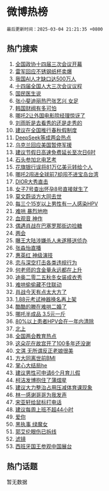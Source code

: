# 微博热榜

`最后更新时间：2025-03-04 21:21:35 +0800`

## 热门搜索

1. [全国政协十四届三次会议开幕](https://m.weibo.cn/search?containerid=100103type%3D1%26t%3D10%26q%3D%23%E5%85%A8%E5%9B%BD%E6%94%BF%E5%8D%8F%E5%8D%81%E5%9B%9B%E5%B1%8A%E4%B8%89%E6%AC%A1%E4%BC%9A%E8%AE%AE%E5%BC%80%E5%B9%95%23&stream_entry_id=51&isnewpage=1&extparam=seat%3D1%26pos%3D0%26c_type%3D51%26cate%3D10103%26filter_type%3Drealtimehot%26dgr%3D0%26q%3D%2523%25E5%2585%25A8%25E5%259B%25BD%25E6%2594%25BF%25E5%258D%258F%25E5%258D%2581%25E5%259B%259B%25E5%25B1%258A%25E4%25B8%2589%25E6%25AC%25A1%25E4%25BC%259A%25E8%25AE%25AE%25E5%25BC%2580%25E5%25B9%2595%2523%26stream_entry_id%3D51%26display_time%3D1741094494%26pre_seqid%3D17410944942470365785601)
1. [雷军回应不锈钢纸杯卖爆](https://m.weibo.cn/search?containerid=100103type%3D1%26t%3D10%26q%3D%23%E9%9B%B7%E5%86%9B%E5%9B%9E%E5%BA%94%E4%B8%8D%E9%94%88%E9%92%A2%E7%BA%B8%E6%9D%AF%E5%8D%96%E7%88%86%23&stream_entry_id=31&isnewpage=1&extparam=seat%3D1%26c_type%3D31%26lcate%3D5001%26cate%3D5001%26q%3D%2523%25E9%259B%25B7%25E5%2586%259B%25E5%259B%259E%25E5%25BA%2594%25E4%25B8%258D%25E9%2594%2588%25E9%2592%25A2%25E7%25BA%25B8%25E6%259D%25AF%25E5%258D%2596%25E7%2588%2586%2523%26stream_entry_id%3D31%26dgr%3D0%26realpos%3D1%26pos%3D0%26flag%3D1%26filter_type%3Drealtimehot%26band_rank%3D1%26display_time%3D1741094494%26pre_seqid%3D17410944942470365785601)
1. [我国AI人才缺口达500万人](https://m.weibo.cn/search?containerid=100103type%3D1%26t%3D10%26q%3D%23%E6%88%91%E5%9B%BDAI%E4%BA%BA%E6%89%8D%E7%BC%BA%E5%8F%A3%E8%BE%BE500%E4%B8%87%E4%BA%BA%23&stream_entry_id=31&isnewpage=1&extparam=seat%3D1%26c_type%3D31%26lcate%3D5001%26cate%3D5001%26q%3D%2523%25E6%2588%2591%25E5%259B%25BDAI%25E4%25BA%25BA%25E6%2589%258D%25E7%25BC%25BA%25E5%258F%25A3%25E8%25BE%25BE500%25E4%25B8%2587%25E4%25BA%25BA%2523%26stream_entry_id%3D31%26dgr%3D0%26realpos%3D2%26pos%3D1%26flag%3D0%26filter_type%3Drealtimehot%26band_rank%3D2%26display_time%3D1741094494%26pre_seqid%3D17410944942470365785601)
1. [十四届全国人大三次会议议程](https://m.weibo.cn/search?containerid=100103type%3D1%26t%3D10%26q%3D%23%E5%8D%81%E5%9B%9B%E5%B1%8A%E5%85%A8%E5%9B%BD%E4%BA%BA%E5%A4%A7%E4%B8%89%E6%AC%A1%E4%BC%9A%E8%AE%AE%E8%AE%AE%E7%A8%8B%23&stream_entry_id=31&isnewpage=1&extparam=seat%3D1%26c_type%3D31%26lcate%3D5001%26cate%3D5001%26q%3D%2523%25E5%258D%2581%25E5%259B%259B%25E5%25B1%258A%25E5%2585%25A8%25E5%259B%25BD%25E4%25BA%25BA%25E5%25A4%25A7%25E4%25B8%2589%25E6%25AC%25A1%25E4%25BC%259A%25E8%25AE%25AE%25E8%25AE%25AE%25E7%25A8%258B%2523%26stream_entry_id%3D31%26dgr%3D0%26realpos%3D3%26pos%3D2%26flag%3D0%26filter_type%3Drealtimehot%26band_rank%3D3%26display_time%3D1741094494%26pre_seqid%3D17410944942470365785601)
1. [国民医生说](https://m.weibo.cn/search?containerid=100103type%3D1%26t%3D10%26q%3D%23%E5%9B%BD%E6%B0%91%E5%8C%BB%E7%94%9F%E8%AF%B4%23&stream_entry_id=31&isnewpage=1&extparam=seat%3D1%26c_type%3D31%26lcate%3D5001%26is_ad_pos%3D1%26q%3D%2523%25E5%259B%25BD%25E6%25B0%2591%25E5%258C%25BB%25E7%2594%259F%25E8%25AF%25B4%2523%26stream_entry_id%3D31%26pos%3D3%26adid%3D278027%26dgr%3D0%26topic_ad%3D1%26cate%3D5001%26filter_type%3Drealtimehot%26band_rank%3D4%26display_time%3D1741094494%26pre_seqid%3D17410944942470365785601)
1. [张小斐迪丽热巴张艺兴 女足](https://m.weibo.cn/search?containerid=100103type%3D1%26t%3D10%26q%3D%E5%BC%A0%E5%B0%8F%E6%96%90%E8%BF%AA%E4%B8%BD%E7%83%AD%E5%B7%B4%E5%BC%A0%E8%89%BA%E5%85%B4+%E5%A5%B3%E8%B6%B3&stream_entry_id=31&isnewpage=1&extparam=seat%3D1%26c_type%3D31%26lcate%3D5001%26cate%3D5001%26q%3D%25E5%25BC%25A0%25E5%25B0%258F%25E6%2596%2590%25E8%25BF%25AA%25E4%25B8%25BD%25E7%2583%25AD%25E5%25B7%25B4%25E5%25BC%25A0%25E8%2589%25BA%25E5%2585%25B4%2520%25E5%25A5%25B3%25E8%25B6%25B3%26stream_entry_id%3D31%26dgr%3D0%26realpos%3D4%26pos%3D4%26flag%3D1%26filter_type%3Drealtimehot%26band_rank%3D4%26display_time%3D1741094494%26pre_seqid%3D17410944942470365785601)
1. [韩国财阀有多可怕](https://m.weibo.cn/search?containerid=100103type%3D1%26t%3D10%26q%3D%23%E9%9F%A9%E5%9B%BD%E8%B4%A2%E9%98%80%E6%9C%89%E5%A4%9A%E5%8F%AF%E6%80%95%23&stream_entry_id=31&isnewpage=1&extparam=seat%3D1%26c_type%3D31%26lcate%3D5001%26cate%3D5001%26q%3D%2523%25E9%259F%25A9%25E5%259B%25BD%25E8%25B4%25A2%25E9%2598%2580%25E6%259C%2589%25E5%25A4%259A%25E5%258F%25AF%25E6%2580%2595%2523%26stream_entry_id%3D31%26dgr%3D0%26realpos%3D5%26pos%3D5%26flag%3D2%26filter_type%3Drealtimehot%26band_rank%3D5%26display_time%3D1741094494%26pre_seqid%3D17410944942470365785601)
1. [哪吒2让外国电影院经理惊讶了](https://m.weibo.cn/search?containerid=100103type%3D1%26t%3D10%26q%3D%23%E5%93%AA%E5%90%922%E8%AE%A9%E5%A4%96%E5%9B%BD%E7%94%B5%E5%BD%B1%E9%99%A2%E7%BB%8F%E7%90%86%E6%83%8A%E8%AE%B6%E4%BA%86%23&stream_entry_id=31&isnewpage=1&extparam=seat%3D1%26c_type%3D31%26lcate%3D5001%26cate%3D5001%26q%3D%2523%25E5%2593%25AA%25E5%2590%25922%25E8%25AE%25A9%25E5%25A4%2596%25E5%259B%25BD%25E7%2594%25B5%25E5%25BD%25B1%25E9%2599%25A2%25E7%25BB%258F%25E7%2590%2586%25E6%2583%258A%25E8%25AE%25B6%25E4%25BA%2586%2523%26stream_entry_id%3D31%26dgr%3D0%26realpos%3D6%26pos%3D6%26flag%3D1%26filter_type%3Drealtimehot%26band_rank%3D6%26display_time%3D1741094494%26pre_seqid%3D17410944942470365785601)
1. [刘雨昕是去看秀的还是走秀的](https://m.weibo.cn/search?containerid=100103type%3D1%26t%3D10%26q%3D%23%E5%88%98%E9%9B%A8%E6%98%95%E6%98%AF%E5%8E%BB%E7%9C%8B%E7%A7%80%E7%9A%84%E8%BF%98%E6%98%AF%E8%B5%B0%E7%A7%80%E7%9A%84%23&stream_entry_id=31&isnewpage=1&extparam=seat%3D1%26c_type%3D31%26lcate%3D5001%26cate%3D5001%26q%3D%2523%25E5%2588%2598%25E9%259B%25A8%25E6%2598%2595%25E6%2598%25AF%25E5%258E%25BB%25E7%259C%258B%25E7%25A7%2580%25E7%259A%2584%25E8%25BF%2598%25E6%2598%25AF%25E8%25B5%25B0%25E7%25A7%2580%25E7%259A%2584%2523%26stream_entry_id%3D31%26dgr%3D0%26adid%3D278129%26pos%3D7%26is_ad_pos%3D1%26filter_type%3Drealtimehot%26band_rank%3D7%26display_time%3D1741094494%26pre_seqid%3D17410944942470365785601)
1. [建议在全国推行春秋假制度](https://m.weibo.cn/search?containerid=100103type%3D1%26t%3D10%26q%3D%23%E5%BB%BA%E8%AE%AE%E5%9C%A8%E5%85%A8%E5%9B%BD%E6%8E%A8%E8%A1%8C%E6%98%A5%E7%A7%8B%E5%81%87%E5%88%B6%E5%BA%A6%23&stream_entry_id=31&isnewpage=1&extparam=seat%3D1%26c_type%3D31%26lcate%3D5001%26cate%3D5001%26q%3D%2523%25E5%25BB%25BA%25E8%25AE%25AE%25E5%259C%25A8%25E5%2585%25A8%25E5%259B%25BD%25E6%258E%25A8%25E8%25A1%258C%25E6%2598%25A5%25E7%25A7%258B%25E5%2581%2587%25E5%2588%25B6%25E5%25BA%25A6%2523%26stream_entry_id%3D31%26dgr%3D0%26realpos%3D7%26pos%3D8%26flag%3D0%26filter_type%3Drealtimehot%26band_rank%3D7%26display_time%3D1741094494%26pre_seqid%3D17410944942470365785601)
1. [DeepSeek等成两会热点](https://m.weibo.cn/search?containerid=100103type%3D1%26t%3D10%26q%3D%23DeepSeek%E7%AD%89%E6%88%90%E4%B8%A4%E4%BC%9A%E7%83%AD%E7%82%B9%23&stream_entry_id=31&isnewpage=1&extparam=seat%3D1%26c_type%3D31%26lcate%3D5001%26cate%3D5001%26q%3D%2523DeepSeek%25E7%25AD%2589%25E6%2588%2590%25E4%25B8%25A4%25E4%25BC%259A%25E7%2583%25AD%25E7%2582%25B9%2523%26stream_entry_id%3D31%26dgr%3D0%26realpos%3D8%26pos%3D9%26flag%3D0%26filter_type%3Drealtimehot%26band_rank%3D8%26display_time%3D1741094494%26pre_seqid%3D17410944942470365785601)
1. [乌克兰回应美国暂停军援](https://m.weibo.cn/search?containerid=100103type%3D1%26t%3D10%26q%3D%23%E4%B9%8C%E5%85%8B%E5%85%B0%E5%9B%9E%E5%BA%94%E7%BE%8E%E5%9B%BD%E6%9A%82%E5%81%9C%E5%86%9B%E6%8F%B4%23&stream_entry_id=31&isnewpage=1&extparam=seat%3D1%26c_type%3D31%26lcate%3D5001%26cate%3D5001%26q%3D%2523%25E4%25B9%258C%25E5%2585%258B%25E5%2585%25B0%25E5%259B%259E%25E5%25BA%2594%25E7%25BE%258E%25E5%259B%25BD%25E6%259A%2582%25E5%2581%259C%25E5%2586%259B%25E6%258F%25B4%2523%26stream_entry_id%3D31%26dgr%3D0%26realpos%3D9%26pos%3D10%26flag%3D0%26filter_type%3Drealtimehot%26band_rank%3D9%26display_time%3D1741094494%26pre_seqid%3D17410944942470365785601)
1. [建议节假日高速免费延长至次日6时](https://m.weibo.cn/search?containerid=100103type%3D1%26t%3D10%26q%3D%23%E5%BB%BA%E8%AE%AE%E8%8A%82%E5%81%87%E6%97%A5%E9%AB%98%E9%80%9F%E5%85%8D%E8%B4%B9%E5%BB%B6%E9%95%BF%E8%87%B3%E6%AC%A1%E6%97%A56%E6%97%B6%23&stream_entry_id=31&isnewpage=1&extparam=seat%3D1%26c_type%3D31%26lcate%3D5001%26cate%3D5001%26q%3D%2523%25E5%25BB%25BA%25E8%25AE%25AE%25E8%258A%2582%25E5%2581%2587%25E6%2597%25A5%25E9%25AB%2598%25E9%2580%259F%25E5%2585%258D%25E8%25B4%25B9%25E5%25BB%25B6%25E9%2595%25BF%25E8%2587%25B3%25E6%25AC%25A1%25E6%2597%25A56%25E6%2597%25B6%2523%26stream_entry_id%3D31%26dgr%3D0%26realpos%3D10%26pos%3D11%26flag%3D1%26filter_type%3Drealtimehot%26band_rank%3D10%26display_time%3D1741094494%26pre_seqid%3D17410944942470365785601)
1. [石头参加北电艺考](https://m.weibo.cn/search?containerid=100103type%3D1%26t%3D10%26q%3D%23%E7%9F%B3%E5%A4%B4%E5%8F%82%E5%8A%A0%E5%8C%97%E7%94%B5%E8%89%BA%E8%80%83%23&stream_entry_id=31&isnewpage=1&extparam=seat%3D1%26c_type%3D31%26lcate%3D5001%26cate%3D5001%26q%3D%2523%25E7%259F%25B3%25E5%25A4%25B4%25E5%258F%2582%25E5%258A%25A0%25E5%258C%2597%25E7%2594%25B5%25E8%2589%25BA%25E8%2580%2583%2523%26stream_entry_id%3D31%26dgr%3D0%26realpos%3D11%26pos%3D12%26flag%3D1%26filter_type%3Drealtimehot%26band_rank%3D11%26display_time%3D1741094494%26pre_seqid%3D17410944942470365785601)
1. [花旗银行误将81万亿美元转给个人](https://m.weibo.cn/search?containerid=100103type%3D1%26t%3D10%26q%3D%23%E8%8A%B1%E6%97%97%E9%93%B6%E8%A1%8C%E8%AF%AF%E5%B0%8681%E4%B8%87%E4%BA%BF%E7%BE%8E%E5%85%83%E8%BD%AC%E7%BB%99%E4%B8%AA%E4%BA%BA%23&stream_entry_id=31&isnewpage=1&extparam=seat%3D1%26c_type%3D31%26lcate%3D5001%26cate%3D5001%26q%3D%2523%25E8%258A%25B1%25E6%2597%2597%25E9%2593%25B6%25E8%25A1%258C%25E8%25AF%25AF%25E5%25B0%258681%25E4%25B8%2587%25E4%25BA%25BF%25E7%25BE%258E%25E5%2585%2583%25E8%25BD%25AC%25E7%25BB%2599%25E4%25B8%25AA%25E4%25BA%25BA%2523%26stream_entry_id%3D31%26dgr%3D0%26realpos%3D12%26pos%3D13%26flag%3D1%26filter_type%3Drealtimehot%26band_rank%3D12%26display_time%3D1741094494%26pre_seqid%3D17410944942470365785601)
1. [哪吒2闯进全球前7却闯不进宝岛台湾](https://m.weibo.cn/search?containerid=100103type%3D1%26t%3D10%26q%3D%23%E5%93%AA%E5%90%922%E9%97%AF%E8%BF%9B%E5%85%A8%E7%90%83%E5%89%8D7%E5%8D%B4%E9%97%AF%E4%B8%8D%E8%BF%9B%E5%AE%9D%E5%B2%9B%E5%8F%B0%E6%B9%BE%23&stream_entry_id=31&isnewpage=1&extparam=seat%3D1%26c_type%3D31%26lcate%3D5001%26cate%3D5001%26q%3D%2523%25E5%2593%25AA%25E5%2590%25922%25E9%2597%25AF%25E8%25BF%259B%25E5%2585%25A8%25E7%2590%2583%25E5%2589%258D7%25E5%258D%25B4%25E9%2597%25AF%25E4%25B8%258D%25E8%25BF%259B%25E5%25AE%259D%25E5%25B2%259B%25E5%258F%25B0%25E6%25B9%25BE%2523%26stream_entry_id%3D31%26dgr%3D0%26realpos%3D13%26pos%3D14%26flag%3D0%26filter_type%3Drealtimehot%26band_rank%3D13%26display_time%3D1741094494%26pre_seqid%3D17410944942470365785601)
1. [DIOR大秀直击](https://m.weibo.cn/search?containerid=100103type%3D1%26t%3D10%26q%3D%23DIOR%E5%A4%A7%E7%A7%80%E7%9B%B4%E5%87%BB%23&stream_entry_id=31&isnewpage=1&extparam=seat%3D1%26c_type%3D31%26lcate%3D5001%26cate%3D5001%26q%3D%2523DIOR%25E5%25A4%25A7%25E7%25A7%2580%25E7%259B%25B4%25E5%2587%25BB%2523%26stream_entry_id%3D31%26pos%3D15%26adid%3D277856%26realpos%3D14%26dgr%3D0%26filter_type%3Drealtimehot%26flag%3D1%26band_rank%3D14%26display_time%3D1741094494%26pre_seqid%3D17410944942470365785601)
1. [女子7号查出怀孕8号直接就生了](https://m.weibo.cn/search?containerid=100103type%3D1%26t%3D10%26q%3D%23%E5%A5%B3%E5%AD%907%E5%8F%B7%E6%9F%A5%E5%87%BA%E6%80%80%E5%AD%958%E5%8F%B7%E7%9B%B4%E6%8E%A5%E5%B0%B1%E7%94%9F%E4%BA%86%23&stream_entry_id=31&isnewpage=1&extparam=seat%3D1%26c_type%3D31%26lcate%3D5001%26cate%3D5001%26q%3D%2523%25E5%25A5%25B3%25E5%25AD%25907%25E5%258F%25B7%25E6%259F%25A5%25E5%2587%25BA%25E6%2580%2580%25E5%25AD%25958%25E5%258F%25B7%25E7%259B%25B4%25E6%258E%25A5%25E5%25B0%25B1%25E7%2594%259F%25E4%25BA%2586%2523%26stream_entry_id%3D31%26dgr%3D0%26realpos%3D15%26pos%3D16%26flag%3D0%26filter_type%3Drealtimehot%26band_rank%3D15%26display_time%3D1741094494%26pre_seqid%3D17410944942470365785601)
1. [莫文蔚谈方大同去世](https://m.weibo.cn/search?containerid=100103type%3D1%26t%3D10%26q%3D%23%E8%8E%AB%E6%96%87%E8%94%9A%E8%B0%88%E6%96%B9%E5%A4%A7%E5%90%8C%E5%8E%BB%E4%B8%96%23&stream_entry_id=31&isnewpage=1&extparam=seat%3D1%26c_type%3D31%26lcate%3D5001%26cate%3D5001%26q%3D%2523%25E8%258E%25AB%25E6%2596%2587%25E8%2594%259A%25E8%25B0%2588%25E6%2596%25B9%25E5%25A4%25A7%25E5%2590%258C%25E5%258E%25BB%25E4%25B8%2596%2523%26stream_entry_id%3D31%26dgr%3D0%26realpos%3D16%26pos%3D17%26flag%3D1%26filter_type%3Drealtimehot%26band_rank%3D16%26display_time%3D1741094494%26pre_seqid%3D17410944942470365785601)
1. [每三个15岁以上男性有一人感染HPV](https://m.weibo.cn/search?containerid=100103type%3D1%26t%3D10%26q%3D%23%E6%AF%8F%E4%B8%89%E4%B8%AA15%E5%B2%81%E4%BB%A5%E4%B8%8A%E7%94%B7%E6%80%A7%E6%9C%89%E4%B8%80%E4%BA%BA%E6%84%9F%E6%9F%93HPV%23&stream_entry_id=31&isnewpage=1&extparam=seat%3D1%26c_type%3D31%26lcate%3D5001%26cate%3D5001%26q%3D%2523%25E6%25AF%258F%25E4%25B8%2589%25E4%25B8%25AA15%25E5%25B2%2581%25E4%25BB%25A5%25E4%25B8%258A%25E7%2594%25B7%25E6%2580%25A7%25E6%259C%2589%25E4%25B8%2580%25E4%25BA%25BA%25E6%2584%259F%25E6%259F%2593HPV%2523%26stream_entry_id%3D31%26dgr%3D0%26realpos%3D17%26pos%3D18%26flag%3D0%26filter_type%3Drealtimehot%26band_rank%3D17%26display_time%3D1741094494%26pre_seqid%3D17410944942470365785601)
1. [难哄 暴烈地吻](https://m.weibo.cn/search?containerid=100103type%3D1%26t%3D10%26q%3D%E9%9A%BE%E5%93%84+%E6%9A%B4%E7%83%88%E5%9C%B0%E5%90%BB&stream_entry_id=31&isnewpage=1&extparam=seat%3D1%26c_type%3D31%26lcate%3D5001%26cate%3D5001%26q%3D%25E9%259A%25BE%25E5%2593%2584%2520%25E6%259A%25B4%25E7%2583%2588%25E5%259C%25B0%25E5%2590%25BB%26stream_entry_id%3D31%26dgr%3D0%26realpos%3D18%26pos%3D19%26flag%3D2%26filter_type%3Drealtimehot%26band_rank%3D18%26display_time%3D1741094494%26pre_seqid%3D17410944942470365785601)
1. [血观音 神作](https://m.weibo.cn/search?containerid=100103type%3D1%26t%3D10%26q%3D%E8%A1%80%E8%A7%82%E9%9F%B3+%E7%A5%9E%E4%BD%9C&stream_entry_id=31&isnewpage=1&extparam=seat%3D1%26c_type%3D31%26lcate%3D5001%26cate%3D5001%26q%3D%25E8%25A1%2580%25E8%25A7%2582%25E9%259F%25B3%2520%25E7%25A5%259E%25E4%25BD%259C%26stream_entry_id%3D31%26dgr%3D0%26realpos%3D19%26pos%3D20%26flag%3D0%26filter_type%3Drealtimehot%26band_rank%3D19%26display_time%3D1741094494%26pre_seqid%3D17410944942470365785601)
1. [偶遇肖战在巴塞罗那街边捡糖](https://m.weibo.cn/search?containerid=100103type%3D1%26t%3D10%26q%3D%23%E5%81%B6%E9%81%87%E8%82%96%E6%88%98%E5%9C%A8%E5%B7%B4%E5%A1%9E%E7%BD%97%E9%82%A3%E8%A1%97%E8%BE%B9%E6%8D%A1%E7%B3%96%23&stream_entry_id=31&isnewpage=1&extparam=seat%3D1%26c_type%3D31%26lcate%3D5001%26cate%3D5001%26q%3D%2523%25E5%2581%25B6%25E9%2581%2587%25E8%2582%2596%25E6%2588%2598%25E5%259C%25A8%25E5%25B7%25B4%25E5%25A1%259E%25E7%25BD%2597%25E9%2582%25A3%25E8%25A1%2597%25E8%25BE%25B9%25E6%258D%25A1%25E7%25B3%2596%2523%26stream_entry_id%3D31%26dgr%3D0%26realpos%3D20%26pos%3D21%26flag%3D1%26filter_type%3Drealtimehot%26band_rank%3D20%26display_time%3D1741094494%26pre_seqid%3D17410944942470365785601)
1. [两会](https://m.weibo.cn/search?containerid=100103type%3D1%26t%3D10%26q%3D%23%E4%B8%A4%E4%BC%9A%23&stream_entry_id=31&isnewpage=1&extparam=seat%3D1%26c_type%3D31%26lcate%3D5001%26cate%3D5001%26q%3D%2523%25E4%25B8%25A4%25E4%25BC%259A%2523%26stream_entry_id%3D31%26dgr%3D0%26realpos%3D21%26pos%3D22%26flag%3D0%26filter_type%3Drealtimehot%26band_rank%3D21%26display_time%3D1741094494%26pre_seqid%3D17410944942470365785601)
1. [曝王大陆涉嫌杀人未遂移送侦办](https://m.weibo.cn/search?containerid=100103type%3D1%26t%3D10%26q%3D%23%E6%9B%9D%E7%8E%8B%E5%A4%A7%E9%99%86%E6%B6%89%E5%AB%8C%E6%9D%80%E4%BA%BA%E6%9C%AA%E9%81%82%E7%A7%BB%E9%80%81%E4%BE%A6%E5%8A%9E%23&stream_entry_id=31&isnewpage=1&extparam=seat%3D1%26c_type%3D31%26lcate%3D5001%26cate%3D5001%26q%3D%2523%25E6%259B%259D%25E7%258E%258B%25E5%25A4%25A7%25E9%2599%2586%25E6%25B6%2589%25E5%25AB%258C%25E6%259D%2580%25E4%25BA%25BA%25E6%259C%25AA%25E9%2581%2582%25E7%25A7%25BB%25E9%2580%2581%25E4%25BE%25A6%25E5%258A%259E%2523%26stream_entry_id%3D31%26dgr%3D0%26realpos%3D22%26pos%3D23%26flag%3D2%26filter_type%3Drealtimehot%26band_rank%3D22%26display_time%3D1741094494%26pre_seqid%3D17410944942470365785601)
1. [张淼怡直播](https://m.weibo.cn/search?containerid=100103type%3D1%26t%3D10%26q%3D%E5%BC%A0%E6%B7%BC%E6%80%A1%E7%9B%B4%E6%92%AD&stream_entry_id=31&isnewpage=1&extparam=seat%3D1%26c_type%3D31%26lcate%3D5001%26cate%3D5001%26q%3D%25E5%25BC%25A0%25E6%25B7%25BC%25E6%2580%25A1%25E7%259B%25B4%25E6%2592%25AD%26stream_entry_id%3D31%26dgr%3D0%26realpos%3D23%26pos%3D24%26flag%3D1%26filter_type%3Drealtimehot%26band_rank%3D23%26display_time%3D1741094494%26pre_seqid%3D17410944942470365785601)
1. [惠英红 神级演技](https://m.weibo.cn/search?containerid=100103type%3D1%26t%3D10%26q%3D%E6%83%A0%E8%8B%B1%E7%BA%A2+%E7%A5%9E%E7%BA%A7%E6%BC%94%E6%8A%80&stream_entry_id=31&isnewpage=1&extparam=seat%3D1%26c_type%3D31%26lcate%3D5001%26cate%3D5001%26q%3D%25E6%2583%25A0%25E8%258B%25B1%25E7%25BA%25A2%2520%25E7%25A5%259E%25E7%25BA%25A7%25E6%25BC%2594%25E6%258A%2580%26stream_entry_id%3D31%26dgr%3D0%26realpos%3D24%26pos%3D25%26flag%3D1%26filter_type%3Drealtimehot%26band_rank%3D24%26display_time%3D1741094494%26pre_seqid%3D17410944942470365785601)
1. [恋与深空打击各类违规行为](https://m.weibo.cn/search?containerid=100103type%3D1%26t%3D10%26q%3D%23%E6%81%8B%E4%B8%8E%E6%B7%B1%E7%A9%BA%E6%89%93%E5%87%BB%E5%90%84%E7%B1%BB%E8%BF%9D%E8%A7%84%E8%A1%8C%E4%B8%BA%23&stream_entry_id=31&isnewpage=1&extparam=seat%3D1%26c_type%3D31%26lcate%3D5001%26cate%3D5001%26q%3D%2523%25E6%2581%258B%25E4%25B8%258E%25E6%25B7%25B1%25E7%25A9%25BA%25E6%2589%2593%25E5%2587%25BB%25E5%2590%2584%25E7%25B1%25BB%25E8%25BF%259D%25E8%25A7%2584%25E8%25A1%258C%25E4%25B8%25BA%2523%26stream_entry_id%3D31%26dgr%3D0%26realpos%3D25%26pos%3D26%26flag%3D1%26filter_type%3Drealtimehot%26band_rank%3D25%26display_time%3D1741094494%26pre_seqid%3D17410944942470365785601)
1. [何老师的含金量永远都在上升](https://m.weibo.cn/search?containerid=100103type%3D1%26t%3D10%26q%3D%E4%BD%95%E8%80%81%E5%B8%88%E7%9A%84%E5%90%AB%E9%87%91%E9%87%8F%E6%B0%B8%E8%BF%9C%E9%83%BD%E5%9C%A8%E4%B8%8A%E5%8D%87&stream_entry_id=31&isnewpage=1&extparam=seat%3D1%26c_type%3D31%26lcate%3D5001%26cate%3D5001%26q%3D%25E4%25BD%2595%25E8%2580%2581%25E5%25B8%2588%25E7%259A%2584%25E5%2590%25AB%25E9%2587%2591%25E9%2587%258F%25E6%25B0%25B8%25E8%25BF%259C%25E9%2583%25BD%25E5%259C%25A8%25E4%25B8%258A%25E5%258D%2587%26stream_entry_id%3D31%26dgr%3D0%26realpos%3D26%26pos%3D27%26flag%3D1%26filter_type%3Drealtimehot%26band_rank%3D26%26display_time%3D1741094494%26pre_seqid%3D17410944942470365785601)
1. [迪奥二零二五秋冬女装成衣秀](https://m.weibo.cn/search?containerid=100103type%3D1%26t%3D10%26q%3D%23%E8%BF%AA%E5%A5%A5%E4%BA%8C%E9%9B%B6%E4%BA%8C%E4%BA%94%E7%A7%8B%E5%86%AC%E5%A5%B3%E8%A3%85%E6%88%90%E8%A1%A3%E7%A7%80%23&stream_entry_id=31&isnewpage=1&extparam=seat%3D1%26c_type%3D31%26lcate%3D5001%26cate%3D5001%26q%3D%2523%25E8%25BF%25AA%25E5%25A5%25A5%25E4%25BA%258C%25E9%259B%25B6%25E4%25BA%258C%25E4%25BA%2594%25E7%25A7%258B%25E5%2586%25AC%25E5%25A5%25B3%25E8%25A3%2585%25E6%2588%2590%25E8%25A1%25A3%25E7%25A7%2580%2523%26stream_entry_id%3D31%26dgr%3D0%26realpos%3D27%26pos%3D28%26flag%3D1%26filter_type%3Drealtimehot%26band_rank%3D27%26display_time%3D1741094494%26pre_seqid%3D17410944942470365785601)
1. [难哄偷偷藏不住联动](https://m.weibo.cn/search?containerid=100103type%3D1%26t%3D10%26q%3D%E9%9A%BE%E5%93%84%E5%81%B7%E5%81%B7%E8%97%8F%E4%B8%8D%E4%BD%8F%E8%81%94%E5%8A%A8&stream_entry_id=31&isnewpage=1&extparam=seat%3D1%26c_type%3D31%26lcate%3D5001%26cate%3D5001%26q%3D%25E9%259A%25BE%25E5%2593%2584%25E5%2581%25B7%25E5%2581%25B7%25E8%2597%258F%25E4%25B8%258D%25E4%25BD%258F%25E8%2581%2594%25E5%258A%25A8%26stream_entry_id%3D31%26dgr%3D0%26realpos%3D28%26pos%3D29%26flag%3D0%26filter_type%3Drealtimehot%26band_rank%3D28%26display_time%3D1741094494%26pre_seqid%3D17410944942470365785601)
1. [肖战今天有点太大方了](https://m.weibo.cn/search?containerid=100103type%3D1%26t%3D10%26q%3D%23%E8%82%96%E6%88%98%E4%BB%8A%E5%A4%A9%E6%9C%89%E7%82%B9%E5%A4%AA%E5%A4%A7%E6%96%B9%E4%BA%86%23&stream_entry_id=31&isnewpage=1&extparam=seat%3D1%26c_type%3D31%26lcate%3D5001%26cate%3D5001%26q%3D%2523%25E8%2582%2596%25E6%2588%2598%25E4%25BB%258A%25E5%25A4%25A9%25E6%259C%2589%25E7%2582%25B9%25E5%25A4%25AA%25E5%25A4%25A7%25E6%2596%25B9%25E4%25BA%2586%2523%26stream_entry_id%3D31%26dgr%3D0%26realpos%3D29%26pos%3D30%26flag%3D1%26filter_type%3Drealtimehot%26band_rank%3D29%26display_time%3D1741094494%26pre_seqid%3D17410944942470365785601)
1. [1.88元考试神器换名再上架](https://m.weibo.cn/search?containerid=100103type%3D1%26t%3D10%26q%3D%231.88%E5%85%83%E8%80%83%E8%AF%95%E7%A5%9E%E5%99%A8%E6%8D%A2%E5%90%8D%E5%86%8D%E4%B8%8A%E6%9E%B6%23&stream_entry_id=31&isnewpage=1&extparam=seat%3D1%26c_type%3D31%26lcate%3D5001%26cate%3D5001%26q%3D%25231.88%25E5%2585%2583%25E8%2580%2583%25E8%25AF%2595%25E7%25A5%259E%25E5%2599%25A8%25E6%258D%25A2%25E5%2590%258D%25E5%2586%258D%25E4%25B8%258A%25E6%259E%25B6%2523%26stream_entry_id%3D31%26dgr%3D0%26realpos%3D30%26pos%3D31%26flag%3D1%26filter_type%3Drealtimehot%26band_rank%3D30%26display_time%3D1741094494%26pre_seqid%3D17410944942470365785601)
1. [酷酷的滕在难哄二婚了](https://m.weibo.cn/search?containerid=100103type%3D1%26t%3D10%26q%3D%E9%85%B7%E9%85%B7%E7%9A%84%E6%BB%95%E5%9C%A8%E9%9A%BE%E5%93%84%E4%BA%8C%E5%A9%9A%E4%BA%86&stream_entry_id=31&isnewpage=1&extparam=seat%3D1%26c_type%3D31%26lcate%3D5001%26cate%3D5001%26q%3D%25E9%2585%25B7%25E9%2585%25B7%25E7%259A%2584%25E6%25BB%2595%25E5%259C%25A8%25E9%259A%25BE%25E5%2593%2584%25E4%25BA%258C%25E5%25A9%259A%25E4%25BA%2586%26stream_entry_id%3D31%26dgr%3D0%26realpos%3D31%26pos%3D32%26flag%3D0%26filter_type%3Drealtimehot%26band_rank%3D31%26display_time%3D1741094494%26pre_seqid%3D17410944942470365785601)
1. [哪吒半成品 3.5元一斤](https://m.weibo.cn/search?containerid=100103type%3D1%26t%3D10%26q%3D%E5%93%AA%E5%90%92%E5%8D%8A%E6%88%90%E5%93%81+3.5%E5%85%83%E4%B8%80%E6%96%A4&stream_entry_id=31&isnewpage=1&extparam=seat%3D1%26c_type%3D31%26lcate%3D5001%26cate%3D5001%26q%3D%25E5%2593%25AA%25E5%2590%2592%25E5%258D%258A%25E6%2588%2590%25E5%2593%2581%25203.5%25E5%2585%2583%25E4%25B8%2580%25E6%2596%25A4%26stream_entry_id%3D31%26dgr%3D0%26realpos%3D32%26pos%3D33%26flag%3D0%26filter_type%3Drealtimehot%26band_rank%3D32%26display_time%3D1741094494%26pre_seqid%3D17410944942470365785601)
1. [80%以上患者HPV会在一年内清除](https://m.weibo.cn/search?containerid=100103type%3D1%26t%3D10%26q%3D%2380%25%E4%BB%A5%E4%B8%8A%E6%82%A3%E8%80%85HPV%E4%BC%9A%E5%9C%A8%E4%B8%80%E5%B9%B4%E5%86%85%E6%B8%85%E9%99%A4%23&stream_entry_id=31&isnewpage=1&extparam=seat%3D1%26c_type%3D31%26lcate%3D5001%26cate%3D5001%26q%3D%252380%2525%25E4%25BB%25A5%25E4%25B8%258A%25E6%2582%25A3%25E8%2580%2585HPV%25E4%25BC%259A%25E5%259C%25A8%25E4%25B8%2580%25E5%25B9%25B4%25E5%2586%2585%25E6%25B8%2585%25E9%2599%25A4%2523%26stream_entry_id%3D31%26dgr%3D0%26realpos%3D33%26pos%3D34%26flag%3D0%26filter_type%3Drealtimehot%26band_rank%3D33%26display_time%3D1741094494%26pre_seqid%3D17410944942470365785601)
1. [北上](https://m.weibo.cn/search?containerid=100103type%3D1%26t%3D10%26q%3D%E5%8C%97%E4%B8%8A&stream_entry_id=31&isnewpage=1&extparam=seat%3D1%26c_type%3D31%26lcate%3D5001%26cate%3D5001%26q%3D%25E5%258C%2597%25E4%25B8%258A%26stream_entry_id%3D31%26dgr%3D0%26realpos%3D34%26pos%3D35%26flag%3D0%26filter_type%3Drealtimehot%26band_rank%3D34%26display_time%3D1741094494%26pre_seqid%3D17410944942470365785601)
1. [全国两会教育热点](https://m.weibo.cn/search?containerid=100103type%3D1%26t%3D10%26q%3D%23%E5%85%A8%E5%9B%BD%E4%B8%A4%E4%BC%9A%E6%95%99%E8%82%B2%E7%83%AD%E7%82%B9%23&stream_entry_id=31&isnewpage=1&extparam=seat%3D1%26c_type%3D31%26lcate%3D5001%26cate%3D5001%26q%3D%2523%25E5%2585%25A8%25E5%259B%25BD%25E4%25B8%25A4%25E4%25BC%259A%25E6%2595%2599%25E8%2582%25B2%25E7%2583%25AD%25E7%2582%25B9%2523%26stream_entry_id%3D31%26dgr%3D0%26realpos%3D35%26pos%3D36%26flag%3D1%26filter_type%3Drealtimehot%26band_rank%3D35%26display_time%3D1741094494%26pre_seqid%3D17410944942470365785601)
1. [这朵花在故宫开了100多年还没谢](https://m.weibo.cn/search?containerid=100103type%3D1%26t%3D10%26q%3D%23%E8%BF%99%E6%9C%B5%E8%8A%B1%E5%9C%A8%E6%95%85%E5%AE%AB%E5%BC%80%E4%BA%86100%E5%A4%9A%E5%B9%B4%E8%BF%98%E6%B2%A1%E8%B0%A2%23&stream_entry_id=31&isnewpage=1&extparam=seat%3D1%26c_type%3D31%26lcate%3D5001%26cate%3D5001%26q%3D%2523%25E8%25BF%2599%25E6%259C%25B5%25E8%258A%25B1%25E5%259C%25A8%25E6%2595%2585%25E5%25AE%25AB%25E5%25BC%2580%25E4%25BA%2586100%25E5%25A4%259A%25E5%25B9%25B4%25E8%25BF%2598%25E6%25B2%25A1%25E8%25B0%25A2%2523%26stream_entry_id%3D31%26dgr%3D0%26realpos%3D36%26pos%3D37%26flag%3D0%26filter_type%3Drealtimehot%26band_rank%3D36%26display_time%3D1741094494%26pre_seqid%3D17410944942470365785601)
1. [文淇 无所谓反正老娘很美](https://m.weibo.cn/search?containerid=100103type%3D1%26t%3D10%26q%3D%E6%96%87%E6%B7%87+%E6%97%A0%E6%89%80%E8%B0%93%E5%8F%8D%E6%AD%A3%E8%80%81%E5%A8%98%E5%BE%88%E7%BE%8E&stream_entry_id=31&isnewpage=1&extparam=seat%3D1%26c_type%3D31%26lcate%3D5001%26cate%3D5001%26q%3D%25E6%2596%2587%25E6%25B7%2587%2520%25E6%2597%25A0%25E6%2589%2580%25E8%25B0%2593%25E5%258F%258D%25E6%25AD%25A3%25E8%2580%2581%25E5%25A8%2598%25E5%25BE%2588%25E7%25BE%258E%26stream_entry_id%3D31%26dgr%3D0%26realpos%3D37%26pos%3D38%26flag%3D1%26filter_type%3Drealtimehot%26band_rank%3D37%26display_time%3D1741094494%26pre_seqid%3D17410944942470365785601)
1. [方大同离世前BMI](https://m.weibo.cn/search?containerid=100103type%3D1%26t%3D10%26q%3D%23%E6%96%B9%E5%A4%A7%E5%90%8C%E7%A6%BB%E4%B8%96%E5%89%8DBMI%23&stream_entry_id=31&isnewpage=1&extparam=seat%3D1%26c_type%3D31%26lcate%3D5001%26cate%3D5001%26q%3D%2523%25E6%2596%25B9%25E5%25A4%25A7%25E5%2590%258C%25E7%25A6%25BB%25E4%25B8%2596%25E5%2589%258DBMI%2523%26stream_entry_id%3D31%26dgr%3D0%26realpos%3D38%26pos%3D39%26flag%3D0%26filter_type%3Drealtimehot%26band_rank%3D38%26display_time%3D1741094494%26pre_seqid%3D17410944942470365785601)
1. [掌心大结局he](https://m.weibo.cn/search?containerid=100103type%3D1%26t%3D10%26q%3D%E6%8E%8C%E5%BF%83%E5%A4%A7%E7%BB%93%E5%B1%80he&stream_entry_id=31&isnewpage=1&extparam=seat%3D1%26c_type%3D31%26lcate%3D5001%26cate%3D5001%26q%3D%25E6%258E%258C%25E5%25BF%2583%25E5%25A4%25A7%25E7%25BB%2593%25E5%25B1%2580he%26stream_entry_id%3D31%26dgr%3D0%26realpos%3D39%26pos%3D40%26flag%3D1%26filter_type%3Drealtimehot%26band_rank%3D39%26display_time%3D1741094494%26pre_seqid%3D17410944942470365785601)
1. [建议男性可申请6个月育儿假](https://m.weibo.cn/search?containerid=100103type%3D1%26t%3D10%26q%3D%23%E5%BB%BA%E8%AE%AE%E7%94%B7%E6%80%A7%E5%8F%AF%E7%94%B3%E8%AF%B76%E4%B8%AA%E6%9C%88%E8%82%B2%E5%84%BF%E5%81%87%23&stream_entry_id=31&isnewpage=1&extparam=seat%3D1%26c_type%3D31%26lcate%3D5001%26cate%3D5001%26q%3D%2523%25E5%25BB%25BA%25E8%25AE%25AE%25E7%2594%25B7%25E6%2580%25A7%25E5%258F%25AF%25E7%2594%25B3%25E8%25AF%25B76%25E4%25B8%25AA%25E6%259C%2588%25E8%2582%25B2%25E5%2584%25BF%25E5%2581%2587%2523%26stream_entry_id%3D31%26dgr%3D0%26realpos%3D40%26pos%3D41%26flag%3D0%26filter_type%3Drealtimehot%26band_rank%3D40%26display_time%3D1741094494%26pre_seqid%3D17410944942470365785601)
1. [柯洁发博抱住了蒲熠星](https://m.weibo.cn/search?containerid=100103type%3D1%26t%3D10%26q%3D%E6%9F%AF%E6%B4%81%E5%8F%91%E5%8D%9A%E6%8A%B1%E4%BD%8F%E4%BA%86%E8%92%B2%E7%86%A0%E6%98%9F&stream_entry_id=31&isnewpage=1&extparam=seat%3D1%26c_type%3D31%26lcate%3D5001%26cate%3D5001%26q%3D%25E6%259F%25AF%25E6%25B4%2581%25E5%258F%2591%25E5%258D%259A%25E6%258A%25B1%25E4%25BD%258F%25E4%25BA%2586%25E8%2592%25B2%25E7%2586%25A0%25E6%2598%259F%26stream_entry_id%3D31%26dgr%3D0%26realpos%3D41%26pos%3D42%26flag%3D0%26filter_type%3Drealtimehot%26band_rank%3D41%26display_time%3D1741094494%26pre_seqid%3D17410944942470365785601)
1. [建议大力整治占用压减体育课现象](https://m.weibo.cn/search?containerid=100103type%3D1%26t%3D10%26q%3D%23%E5%BB%BA%E8%AE%AE%E5%A4%A7%E5%8A%9B%E6%95%B4%E6%B2%BB%E5%8D%A0%E7%94%A8%E5%8E%8B%E5%87%8F%E4%BD%93%E8%82%B2%E8%AF%BE%E7%8E%B0%E8%B1%A1%23&stream_entry_id=31&isnewpage=1&extparam=seat%3D1%26c_type%3D31%26lcate%3D5001%26cate%3D5001%26q%3D%2523%25E5%25BB%25BA%25E8%25AE%25AE%25E5%25A4%25A7%25E5%258A%259B%25E6%2595%25B4%25E6%25B2%25BB%25E5%258D%25A0%25E7%2594%25A8%25E5%258E%258B%25E5%2587%258F%25E4%25BD%2593%25E8%2582%25B2%25E8%25AF%25BE%25E7%258E%25B0%25E8%25B1%25A1%2523%26stream_entry_id%3D31%26dgr%3D0%26realpos%3D42%26pos%3D43%26flag%3D1%26filter_type%3Drealtimehot%26band_rank%3D42%26display_time%3D1741094494%26pre_seqid%3D17410944942470365785601)
1. [林一感谢哥哥为我发声](https://m.weibo.cn/search?containerid=100103type%3D1%26t%3D10%26q%3D%23%E6%9E%97%E4%B8%80%E6%84%9F%E8%B0%A2%E5%93%A5%E5%93%A5%E4%B8%BA%E6%88%91%E5%8F%91%E5%A3%B0%23&stream_entry_id=31&isnewpage=1&extparam=seat%3D1%26c_type%3D31%26lcate%3D5001%26cate%3D5001%26q%3D%2523%25E6%259E%2597%25E4%25B8%2580%25E6%2584%259F%25E8%25B0%25A2%25E5%2593%25A5%25E5%2593%25A5%25E4%25B8%25BA%25E6%2588%2591%25E5%258F%2591%25E5%25A3%25B0%2523%26stream_entry_id%3D31%26dgr%3D0%26realpos%3D43%26pos%3D44%26flag%3D0%26filter_type%3Drealtimehot%26band_rank%3D43%26display_time%3D1741094494%26pre_seqid%3D17410944942470365785601)
1. [宋亚轩给鼠标打电话](https://m.weibo.cn/search?containerid=100103type%3D1%26t%3D10%26q%3D%E5%AE%8B%E4%BA%9A%E8%BD%A9%E7%BB%99%E9%BC%A0%E6%A0%87%E6%89%93%E7%94%B5%E8%AF%9D&stream_entry_id=31&isnewpage=1&extparam=seat%3D1%26c_type%3D31%26lcate%3D5001%26cate%3D5001%26q%3D%25E5%25AE%258B%25E4%25BA%259A%25E8%25BD%25A9%25E7%25BB%2599%25E9%25BC%25A0%25E6%25A0%2587%25E6%2589%2593%25E7%2594%25B5%25E8%25AF%259D%26stream_entry_id%3D31%26dgr%3D0%26realpos%3D44%26pos%3D45%26flag%3D1%26filter_type%3Drealtimehot%26band_rank%3D44%26display_time%3D1741094494%26pre_seqid%3D17410944942470365785601)
1. [建议每周上班不超44小时](https://m.weibo.cn/search?containerid=100103type%3D1%26t%3D10%26q%3D%23%E5%BB%BA%E8%AE%AE%E6%AF%8F%E5%91%A8%E4%B8%8A%E7%8F%AD%E4%B8%8D%E8%B6%8544%E5%B0%8F%E6%97%B6%23&stream_entry_id=31&isnewpage=1&extparam=seat%3D1%26c_type%3D31%26lcate%3D5001%26cate%3D5001%26q%3D%2523%25E5%25BB%25BA%25E8%25AE%25AE%25E6%25AF%258F%25E5%2591%25A8%25E4%25B8%258A%25E7%258F%25AD%25E4%25B8%258D%25E8%25B6%258544%25E5%25B0%258F%25E6%2597%25B6%2523%26stream_entry_id%3D31%26dgr%3D0%26realpos%3D45%26pos%3D46%26flag%3D1%26filter_type%3Drealtimehot%26band_rank%3D45%26display_time%3D1741094494%26pre_seqid%3D17410944942470365785601)
1. [爱你](https://m.weibo.cn/search?containerid=100103type%3D1%26t%3D10%26q%3D%E7%88%B1%E4%BD%A0&stream_entry_id=31&isnewpage=1&extparam=seat%3D1%26c_type%3D31%26lcate%3D5001%26cate%3D5001%26q%3D%25E7%2588%25B1%25E4%25BD%25A0%26stream_entry_id%3D31%26dgr%3D0%26realpos%3D46%26pos%3D47%26flag%3D1%26filter_type%3Drealtimehot%26band_rank%3D46%26display_time%3D1741094494%26pre_seqid%3D17410944942470365785601)
1. [黑执事 绿魔女](https://m.weibo.cn/search?containerid=100103type%3D1%26t%3D10%26q%3D%E9%BB%91%E6%89%A7%E4%BA%8B+%E7%BB%BF%E9%AD%94%E5%A5%B3&stream_entry_id=31&isnewpage=1&extparam=seat%3D1%26c_type%3D31%26lcate%3D5001%26cate%3D5001%26q%3D%25E9%25BB%2591%25E6%2589%25A7%25E4%25BA%258B%2520%25E7%25BB%25BF%25E9%25AD%2594%25E5%25A5%25B3%26stream_entry_id%3D31%26dgr%3D0%26realpos%3D47%26pos%3D48%26flag%3D1%26filter_type%3Drealtimehot%26band_rank%3D47%26display_time%3D1741094494%26pre_seqid%3D17410944942470365785601)
1. [郭艾伦眼伤已拆线](https://m.weibo.cn/search?containerid=100103type%3D1%26t%3D10%26q%3D%23%E9%83%AD%E8%89%BE%E4%BC%A6%E7%9C%BC%E4%BC%A4%E5%B7%B2%E6%8B%86%E7%BA%BF%23&stream_entry_id=31&isnewpage=1&extparam=seat%3D1%26c_type%3D31%26lcate%3D5001%26cate%3D5001%26q%3D%2523%25E9%2583%25AD%25E8%2589%25BE%25E4%25BC%25A6%25E7%259C%25BC%25E4%25BC%25A4%25E5%25B7%25B2%25E6%258B%2586%25E7%25BA%25BF%2523%26stream_entry_id%3D31%26dgr%3D0%26realpos%3D48%26pos%3D49%26flag%3D1%26filter_type%3Drealtimehot%26band_rank%3D48%26display_time%3D1741094494%26pre_seqid%3D17410944942470365785601)
1. [滤镜](https://m.weibo.cn/search?containerid=100103type%3D1%26t%3D10%26q%3D%E6%BB%A4%E9%95%9C&stream_entry_id=31&isnewpage=1&extparam=seat%3D1%26c_type%3D31%26lcate%3D5001%26cate%3D5001%26q%3D%25E6%25BB%25A4%25E9%2595%259C%26stream_entry_id%3D31%26dgr%3D0%26realpos%3D49%26pos%3D50%26flag%3D0%26filter_type%3Drealtimehot%26band_rank%3D49%26display_time%3D1741094494%26pre_seqid%3D17410944942470365785601)
1. [西班牙国王参观中国展台](https://m.weibo.cn/search?containerid=100103type%3D1%26t%3D10%26q%3D%23%E8%A5%BF%E7%8F%AD%E7%89%99%E5%9B%BD%E7%8E%8B%E5%8F%82%E8%A7%82%E4%B8%AD%E5%9B%BD%E5%B1%95%E5%8F%B0%23&stream_entry_id=31&isnewpage=1&extparam=seat%3D1%26c_type%3D31%26lcate%3D5001%26cate%3D5001%26q%3D%2523%25E8%25A5%25BF%25E7%258F%25AD%25E7%2589%2599%25E5%259B%25BD%25E7%258E%258B%25E5%258F%2582%25E8%25A7%2582%25E4%25B8%25AD%25E5%259B%25BD%25E5%25B1%2595%25E5%258F%25B0%2523%26stream_entry_id%3D31%26dgr%3D0%26realpos%3D50%26pos%3D51%26flag%3D1%26filter_type%3Drealtimehot%26band_rank%3D50%26display_time%3D1741094494%26pre_seqid%3D17410944942470365785601)

## 热门话题

暂无数据
